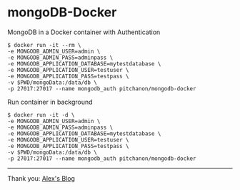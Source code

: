 # mongoDB-Docker
MongoDB in a Docker container with Authentication

```
$ docker run -it --rm \
-e MONGODB_ADMIN_USER=admin \
-e MONGODB_ADMIN_PASS=adminpass \
-e MONGODB_APPLICATION_DATABASE=mytestdatabase \
-e MONGODB_APPLICATION_USER=testuser \
-e MONGODB_APPLICATION_PASS=testpass \
-v $PWD/mongoData:/data/db \
-p 27017:27017 --name mongodb_auth pitchanon/mongodb-docker
```

Run container in background
```
$ docker run -it -d \
-e MONGODB_ADMIN_USER=admin \
-e MONGODB_ADMIN_PASS=adminpass \
-e MONGODB_APPLICATION_DATABASE=mytestdatabase \
-e MONGODB_APPLICATION_USER=testuser \
-e MONGODB_APPLICATION_PASS=testpass \
-v $PWD/mongoData:/data/db \
-p 27017:27017 --name mongodb_auth pitchanon/mongodb-docker
```

___

Thank you: [Alex's Blog](http://blog.bejanalex.com/2017/03/running-mongodb-in-a-docker-container-with-authentication/) 

